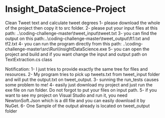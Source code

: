 # Insight_DataScience-Project
Clean Tweet text and calculate tweet degrees
1- please download the whole of the project then copy it to src folder.
2- please put your input files at this path: ..\coding-challenge-master\tweet_input\tweet.txt
3- you can find the output on this path:..\coding-challenge-master\tweet_output\ft1.txt and tf2.txt
4- you can run the program directly from this path: ..\\coding-challenge-master\src\Run\InsightDataScience.exe
5- you can open the project and build and if you want change the input and output path on TextExtraction.cs class


Notification:
1- I just tries to provide exactly the same tree for files and resources. 
2- My program tries to pick up tweets.txt from tweet_input folder and will put the output.txt on tweet_output.
3- sunning the run_tests causes some problem to me!
4- easily just download my project and just run the exe file on run folder. Do not forgot to put your files on input path.
5- if you want to see my project on Visual Studio and run it, you need NewtonSoft.Json which is a dll file and you can easily download it by NuGet.
6- One Sample of the output already is located on tweet_output folder
